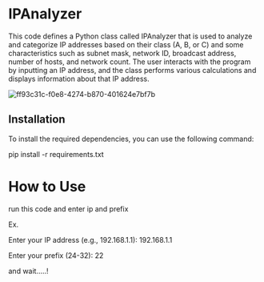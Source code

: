 # IPAnalyzer

This code defines a Python class called IPAnalyzer that is used to analyze and categorize IP addresses based on their class (A, B, or C) and some characteristics such as subnet mask, network ID, broadcast address, number of hosts, and network count. The user interacts with the program by inputting an IP address, and the class performs various calculations and displays information about that IP address.


![ff93c31c-f0e8-4274-b870-401624e7bf7b](https://github.com/MRIiiIiIiI/IPAnalyzer/assets/142177107/370abdd5-f108-40a7-87ed-0984f69ad5bc)

## Installation
To install the required dependencies, you can use the following command:

pip install -r requirements.txt
# How to Use

run this code and enter ip and prefix 

Ex.

  Enter your IP address (e.g., 192.168.1.1): 192.168.1.1
  
  Enter your prefix (24-32): 22
  
  and wait.....!
